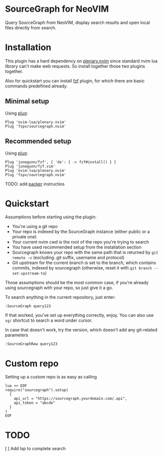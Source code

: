 # SourceGraph for NeoVIM
Query SourceGraph from NeoVIM, display search results and open local files directly from search.

# Installation
This plugin has a hard dependency on [plenary.nvim](https://github.com/nvim-lua/plenary.nvim) since standard nvim lua library can't make web requests. So install together those two plugins together.

Also for quickstart you can install [fzf](https://github.com/junegunn/fzf.vim) plugin, for which there are basic commands predefined already.

## Minimal setup
Using [plug](https://github.com/junegunn/vim-plug):
```vimscript
Plug 'nvim-lua/plenary.nvim'
Plug 'fspv/sourcegraph.nvim'
```

## Recommended setup
Using [plug](https://github.com/junegunn/vim-plug):
```vimscript
Plug 'junegunn/fzf', { 'do': { -> fzf#install() } } 
Plug 'junegunn/fzf.vim'
Plug 'nvim-lua/plenary.nvim'
Plug 'fspv/sourcegraph.nvim'
```

TODO: add [packer](https://github.com/wbthomason/packer.nvim) instructios

# Quickstart
Assumptions before starting using the plugin:
* You're using a git repo
* Your repo is indexed by the SourceGraph instance (either public or a private one)
* Your current nvim cwd is the root of the repo you're trying to search
* You have used recommended setup from the installation section
* Sourcegraph knows your repo with the same path that is returned by `git remote -v` (excluding .git suffix, username and protocol)
* Git upstream for the current branch is set to the branch, which contains commits, indexed by sourcegraph (otherwise, reset it with `git branch --set-upstream-to`)

Those assumptions should be the most common case, if you're already using sourcegraph with your repo, so just give it a go.

To search anything in the current repository, just enter:

```
:SourceGraph query123
```

If that worked, you've set up everything correctly, enjoy. You can also use `sg/` shortcut to search a word under cursor.

In case that doesn't work, try the version, which doesn't add any git-related parameters
```
:SourceGraphRaw query123
```

# Custom repo

Setting up a custom repo is as easy as calling
```
lua << EOF
require("sourcegraph").setup(
  {
    api_url = "https://sourcegraph.yourdomain.com/.api",
    api_token = "abcde"
  }
)
EOF
```

# TODO
[ ] Add lsp to complete search
